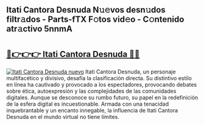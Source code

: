 ## Itati Cantora Desnuda N𝚞𝚎vos desn𝚞dos filtr𝚊dos - Parts-fTX F𝚘tos vid𝚎o - C𝚘ntenido atr𝚊ctivo 5nnmA

# <h2><a href="http://mb9plf.tromn.icu/?c=Itati+Cantora+Desnuda">🔗👉👉👉 Itati Cantora Desnuda 🔗🔗</a></h2>

[![Itati Cantora Desnuda nuevo](https://i.imgur.com/pEAQMta.gif)](http://mb9plf.tromn.icu/?c=Itati+Cantora+Desnuda)
Itati Cantora Desnuda, un personaje multifacético y divisivo, desafía la clasificación directa. Su distintivo estilo en línea ha cautivado y provocado a los espectadores, provocando debates sobre ética, autoexpresión y las complejidades de las comunidades digitales. Aunque se desconoce su rumbo futuro, su papel en la redefinición de la esfera digital es incuestionable. Armada con una tenacidad inquebrantable y un encanto innegable, la influencia de Itati Cantora Desnuda en el mundo virtual no tiene límites.
